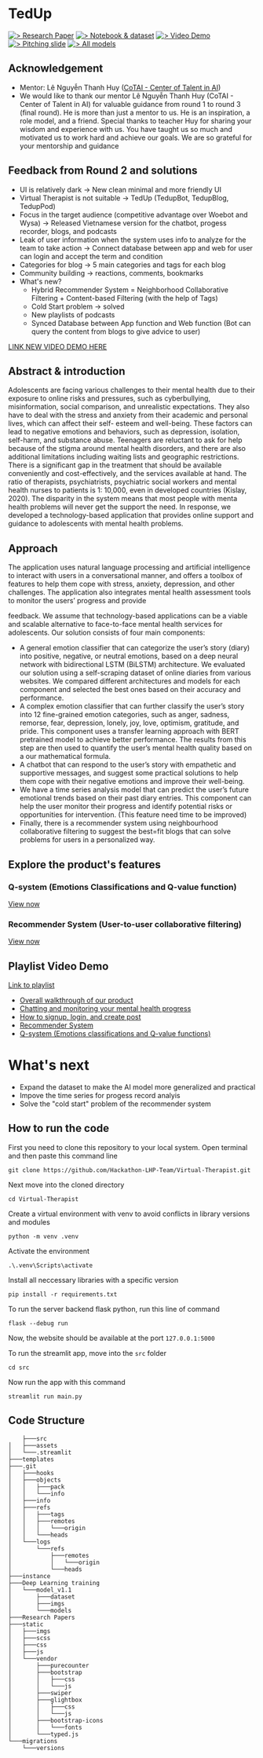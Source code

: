 # TedUp

[![> Research Paper](https://img.shields.io/badge/Research%20Paper-blue)](https://github.com/Hackathon-LHP-Team/Virtual-Therapist/blob/main/Virtual%20Therapist.pdf)
[![> Notebook & dataset](https://img.shields.io/badge/Notebook%20Dataset-red)](https://github.com/Hackathon-LHP-Team/Virtual-Therapist/tree/main/Deep%20Learning%20training/model_v1.1)
[![> Video Demo](https://img.shields.io/badge/Video%20Demo-yellow)](https://www.youtube.com/watch?v=4ihejsiQ43E&list=PL49eoaM3kiojx1y0D4b31UdhEM9SMfriV&pp=iAQB)
[![> Pitching slide](https://img.shields.io/badge/Pitching%20slide-black)](https://github.com/Hackathon-LHP-Team/Virtual-Therapist/blob/main/LHP%20Team%20-%20Virtual%20Therapst.pdf)
[![> All models](https://img.shields.io/badge/All%20models-white)](https://drive.google.com/drive/folders/16ig9NcXq4Cn39F2h7c8YvgRFNaegVj7F?usp=sharing)


## Acknowledgement
- Mentor: Lê Nguyễn Thanh Huy ([CoTAI - Center of Talent in AI](https://gem.cot.ai/))
- We would like to thank our mentor Lê Nguyễn Thanh Huy (CoTAI - Center of Talent in AI) for valuable guidance from round 1 to round 3 (final round). He is more than just a mentor to us. He is an inspiration, a role model, and a friend. Special thanks to teacher Huy for sharing your wisdom and experience with us. You have taught us so much and motivated us to work hard and achieve our goals. We are so grateful for your mentorship and guidance

## Feedback from Round 2 and solutions
- UI is relatively dark $\rightarrow$ New clean minimal and more friendly UI 
- Virtual Therapist is not suitable $\rightarrow$ TedUp (TedupBot, TedupBlog, TedupPod)
- Focus in the target audience (competitive advantage over Woebot and Wysa) $\rightarrow$ Released Vietnamese version for the chatbot, progess recorder, blogs, and podcasts
- Leak of user information when the system uses info to analyze for the team to take action $\rightarrow$ Connect database between app and web for user can login and accept the term and condition 
- Categories for blog $\rightarrow$ 5 main categories and tags for each blog
- Community building $\rightarrow$ reactions, comments, bookmarks
- What's new?
    - Hybrid Recommender System = Neighborhood Collaborative Filtering + Content-based Filtering (with the help of Tags)
    - Cold Start problem $\rightarrow$ solved 
    - New playlists of podcasts
    - Synced Database between App function and Web function (Bot can query the content from blogs to give advice to user)

[LINK NEW VIDEO DEMO HERE](https://www.youtube.com/watch?v=EkW7s3Nhtyc)



## Abstract & introduction

Adolescents are facing various challenges to their mental health due to their exposure to online risks and pressures, such as cyberbullying, misinformation, social comparison, and unrealistic expectations. They also have to deal with the stress and anxiety from their academic and personal lives, which can affect their self- esteem and well-being. These factors can lead to negative emotions and behaviors, such as depression, isolation, self-harm, and substance abuse. Teenagers are reluctant to ask for help because of the stigma around mental health disorders, and there are also additional limitations including waiting lists and geographic restrictions. There is a significant gap in the treatment that should be available conveniently and cost-effectively, and the services available at hand. The ratio of therapists, psychiatrists, psychiatric social workers and mental health nurses to patients is 1: 10,000, even in developed countries (Kislay, 2020). The disparity in the system means that most people with menta health problems will never get the support the need. In response, we developed a technology-based application that provides online support and guidance to adolescents with mental health
problems.

## Approach

The application uses natural language processing and artificial intelligence to interact with users in a conversational manner, and offers a toolbox of features to help them cope with stress, anxiety, depression, and other challenges. The application also integrates mental health assessment tools to monitor the users’ progress and provide

feedback. We assume that technology-based applications can be a viable and scalable alternative to face-to-face mental health services for adolescents. Our solution consists of four main components:

- A general emotion classifier that can categorize the user’s story (diary) into positive, negative, or neutral emotions, based on a deep neural network with bidirectional LSTM (BiLSTM) architecture. We evaluated our solution using a self-scraping dataset of online diaries from various websites. We compared different architectures and models for each component and selected the best ones based on their accuracy and performance.
- A complex emotion classifier that can further classify the user’s story into 12 fine-grained emotion categories, such as anger, sadness, remorse, fear, depression, lonely, joy, love, optimism, gratitude, and pride. This component uses a transfer learning approach with BERT pretrained model to achieve better performance. The results from this step are then used to quantify the user’s mental health quality based on a our mathematical formula.
- A chatbot that can respond to the user’s story with empathetic and supportive messages, and suggest some practical solutions to help them cope with their negative emotions and improve their well-being.
- We have a time series analysis model that can predict the user’s future emotional trends based on their past diary entries. This component can help the user monitor their progress and identify potential risks or opportunities for intervention. (This feature need time to be improved)
- Finally, there is a recommender system using neighbourhood collaborative filtering to suggest the best=fit blogs that can solve problems for users in a personalized way.


## Explore the product's features
### Q-system (Emotions Classifications and Q-value function)
[View now](https://github.com/Hackathon-LHP-Team/Virtual-Therapist/tree/main/src)

### Recommender System (User-to-user collaborative filtering)
[View now](https://github.com/Hackathon-LHP-Team/Virtual-Therapist/blob/main/templates/README.md)

## Playlist Video Demo
[Link to playlist](https://www.youtube.com/playlist?list=PL49eoaM3kiojx1y0D4b31UdhEM9SMfriV)

- [Overall walkthrough of our product](https://www.youtube.com/watch?v=4ihejsiQ43E&list=PL49eoaM3kiojx1y0D4b31UdhEM9SMfriV&index=1)
- [Chatting and monitoring your mental health progress](https://www.youtube.com/watch?v=O9DBS1uLPKc&list=PL49eoaM3kiojx1y0D4b31UdhEM9SMfriV&index=2)
- [How to signup, login, and create post](https://www.youtube.com/watch?v=ylvl6Ik4gDw&list=PL49eoaM3kiojx1y0D4b31UdhEM9SMfriV&index=3)
- [Recommender System](https://www.youtube.com/watch?v=iaAHY0NucaI&list=PL49eoaM3kiojx1y0D4b31UdhEM9SMfriV&index=4)
- [Q-system (Emotions classifications and Q-value functions)](https://www.youtube.com/watch?v=NkX4Q-JG3D4&list=PL49eoaM3kiojx1y0D4b31UdhEM9SMfriV&index=5)

# What's next
- Expand the dataset to make the AI model more generalized and practical
- Impove the time series for progess record analyis 
- Solve the "cold start" problem of the recommender system

## How to run the code
First you need to clone this repository to your local system. Open terminal and then paste this command line
```
git clone https://github.com/Hackathon-LHP-Team/Virtual-Therapist.git
```
Next move into the cloned directory
```
cd Virtual-Therapist
```
Create a virtual environment with venv to avoid conflicts in library versions and modules
```
python -m venv .venv
```
Activate the environment
```
.\.venv\Scripts\activate
```
Install all neccessary libraries with a specific version
```
pip install -r requirements.txt
```
To run the server backend flask python, run this line of command
```
flask --debug run
```
Now, the website should be available at the port `127.0.0.1:5000`

To run the streamlit app, move into the `src` folder
```
cd src
```
Now run the app with this command
```
streamlit run main.py
```

## Code Structure
        ├───src
    │   ├───assets
    │   └───.streamlit
    ├───templates
    ├───.git
    │   ├───hooks
    │   ├───objects
    │   │   ├───pack
    │   │   └───info
    │   ├───info
    │   ├───refs
    │   │   ├───tags
    │   │   ├───remotes
    │   │   │   └───origin
    │   │   └───heads
    │   └───logs
    │       └───refs
    │           ├───remotes
    │           │   └───origin
    │           └───heads
    ├───instance
    ├───Deep Learning training
    │   └───model_v1.1
    │       ├───dataset
    │       ├───imgs
    │       └───models
    ├───Research Papers
    ├───static
    │   ├───imgs
    │   ├───scss
    │   ├───css
    │   ├───js
    │   └───vendor
    │       ├───purecounter
    │       ├───bootstrap
    │       │   ├───css
    │       │   └───js
    │       ├───swiper
    │       ├───glightbox
    │       │   ├───css
    │       │   └───js
    │       ├───bootstrap-icons
    │       │   └───fonts
    │       └───typed.js
    └───migrations
        └───versions
